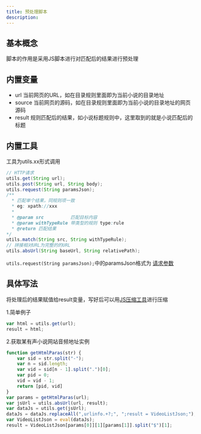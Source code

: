 ```yaml
---
title: 预处理脚本
description: 
---
```


## 基本概念

脚本的作用是采用JS脚本进行对匹配后的结果进行预处理

## 内置变量

- url 当前网页的URL，如在目录规则里面即为当前小说的目录地址
- source 当前网页的源码，如在目录规则里面即为当前小说的目录地址的网页源码
- result 规则匹配后的结果，如小说标题规则中，这里取到的就是小说匹配后的标题

## 内置工具

工具为utils.xx形式调用

```java
// HTTP请求
utils.get(String url);
utils.post(String url, String body);
utils.request(String paramsJson);
/**
  * 匹配单个结果，同规则项一致
  * eg: xpath://xxx
  *
  * @param src          匹配目标内容
  * @param withTypeRule 带类型的规则 type:rule
  * @return 匹配结果
*/
utils.match(String src, String withTypeRule);
// 拼接相对URL为完整的的URL
utils.absUrl(String baseUrl, String relativePath);
```

`utils.request(String paramsJson);`中的paramsJson格式为 [请求参数](/booksource/format.html#请求参数)

## 具体写法

将处理后的结果赋值给result变量，写好后可以用[JS压缩工具](https://tool.oschina.net/jscompress/)进行压缩

1.简单例子
```js
var html = utils.get(url);
result = html;
```

2.获取某有声小说网站音频地址实例

```js
function getHtmlParas(str) {
	var sid = str.split("-");
	var n = sid.length;
	var vid = sid[n - 1].split(".")[0];
	var pid = 0;
	vid = vid - 1;
	return [pid, vid]
}
var params = getHtmlParas(url);
var jsUrl = utils.absUrl(url, result);
var dataJs = utils.get(jsUrl);
dataJs = dataJs.replaceAll(",urlinfo.+?;", ";result = VideoListJson;");
var VideoListJson = eval(dataJs);
result = VideoListJson[params[0]][1][params[1]].split("$")[1];
```